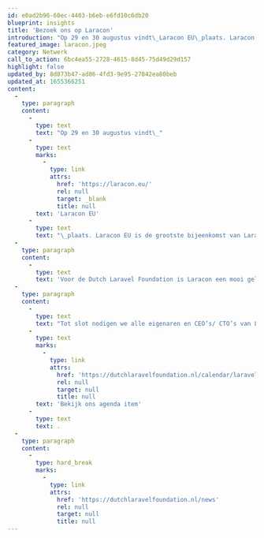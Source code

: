 ```yaml
---
id: e0ad2b96-60ec-4403-b6eb-e6fd10c6db20
blueprint: insights
title: 'Bezoek ons op Laracon'
introduction: "Op 29 en 30 augustus vindt\_Laracon EU\_plaats. Laracon EU is de grootste bijeenkomst van Laravel developers in Europa. Het event vindt jaarlijks plaats in Amsterdam."
featured_image: laracon.jpeg
category: Netwerk
call_to_action: 6bc4ea55-2728-4615-8d45-75d49d29d157
highlight: false
updated_by: 8d873b47-ad86-4fd3-9e95-27842ea80beb
updated_at: 1655366251
content:
  -
    type: paragraph
    content:
      -
        type: text
        text: "Op 29 en 30 augustus vindt\_"
      -
        type: text
        marks:
          -
            type: link
            attrs:
              href: 'https://laracon.eu/'
              rel: null
              target: _blank
              title: null
        text: 'Laracon EU'
      -
        type: text
        text: "\_plaats. Laracon EU is de grootste bijeenkomst van Laravel developers in Europa. Het event vindt jaarlijks plaats in Amsterdam."
  -
    type: paragraph
    content:
      -
        type: text
        text: 'Voor de Dutch Laravel Foundation is Laracon een mooi gelegenheid om het gesprek aan te gaan branchegenoten en te werken aan onze naamsbekendheid. We zijn dus aanwezig met onze eigen booth op Laracon. Wil je meer weten over de Dutch Laravel Foundation, kom dan gerust even langs! Al is het maar voor onze exclusieve Dutch Laravel Foundation goodie of voor een potje airhockey!'
  -
    type: paragraph
    content:
      -
        type: text
        text: "Tot slot nodigen we alle eigenaren en CEO’s/ CTO’s van Laravel bureaus uit om deel te nemen aan ons Laravel Directors Dinner dat wordt georganiseerd op 29 augustus in de avond na Laracon. Meer weten?\_"
      -
        type: text
        marks:
          -
            type: link
            attrs:
              href: 'https://dutchlaravelfoundation.nl/calendar/laravel-directors-dinner'
              rel: null
              target: null
              title: null
        text: 'Bekijk ons agenda item'
      -
        type: text
        text: .
  -
    type: paragraph
    content:
      -
        type: hard_break
        marks:
          -
            type: link
            attrs:
              href: 'https://dutchlaravelfoundation.nl/news'
              rel: null
              target: null
              title: null
---
```

